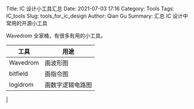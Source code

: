Title: IC 设计小工具汇总
Date: 2021-07-03 17:16
Category: Tools
Tags: IC_tools
Slug: tools_for_ic_design
Author: Qian Gu
Summary: 汇总 IC 设计中常用的开源小工具

Wavedrom 全家桶，有很多有用的小工具。

| 工具 | 用途 |
| -------- | ------------- |
| Wavedrom | 画波形图        |
| bitfield | 画指令图        |
| logidrom | 画数字逻辑电路图 |
| 